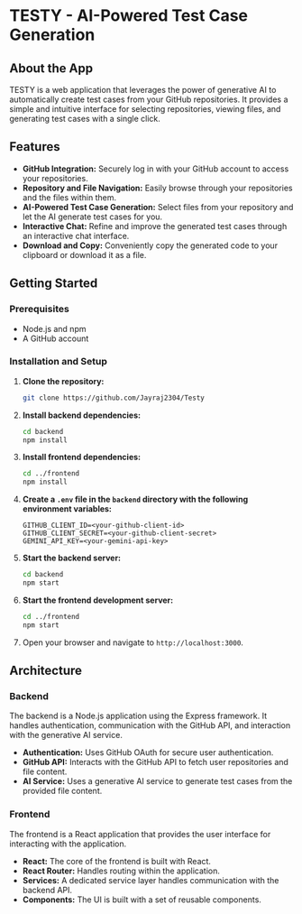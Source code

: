
# TESTY - AI-Powered Test Case Generation

## About the App

TESTY is a web application that leverages the power of generative AI to automatically create test cases from your GitHub repositories. It provides a simple and intuitive interface for selecting repositories, viewing files, and generating test cases with a single click.

## Features

- **GitHub Integration:** Securely log in with your GitHub account to access your repositories.
- **Repository and File Navigation:** Easily browse through your repositories and the files within them.
- **AI-Powered Test Case Generation:** Select files from your repository and let the AI generate test cases for you.
- **Interactive Chat:** Refine and improve the generated test cases through an interactive chat interface.
- **Download and Copy:** Conveniently copy the generated code to your clipboard or download it as a file.

## Getting Started

### Prerequisites

- Node.js and npm
- A GitHub account

### Installation and Setup

1.  **Clone the repository:**

    ```bash
    git clone https://github.com/Jayraj2304/Testy
    ```

2.  **Install backend dependencies:**

    ```bash
    cd backend
    npm install
    ```

3.  **Install frontend dependencies:**

    ```bash
    cd ../frontend
    npm install
    ```

4.  **Create a `.env` file in the `backend` directory with the following environment variables:**

    ```
    GITHUB_CLIENT_ID=<your-github-client-id>
    GITHUB_CLIENT_SECRET=<your-github-client-secret>
    GEMINI_API_KEY=<your-gemini-api-key>
    ```

5.  **Start the backend server:**

    ```bash
    cd backend
    npm start
    ```

6.  **Start the frontend development server:**

    ```bash
    cd ../frontend
    npm start
    ```

7.  Open your browser and navigate to `http://localhost:3000`.

## Architecture

### Backend

The backend is a Node.js application using the Express framework. It handles authentication, communication with the GitHub API, and interaction with the generative AI service.

- **Authentication:** Uses GitHub OAuth for secure user authentication.
- **GitHub API:** Interacts with the GitHub API to fetch user repositories and file content.
- **AI Service:** Uses a generative AI service to generate test cases from the provided file content.

### Frontend

The frontend is a React application that provides the user interface for interacting with the application.

- **React:** The core of the frontend is built with React.
- **React Router:** Handles routing within the application.
- **Services:** A dedicated service layer handles communication with the backend API.
- **Components:** The UI is built with a set of reusable components.
